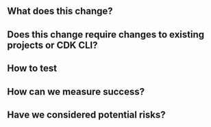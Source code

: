 ## What does this change?
<!-- A PR should have enough detail to be understandable far in the future. e.g what is the problem/why is the change needed, how does it solve it and any questions or points of discussion. Prefer copying information from a Trello card over linking to it; the card may not always exist and reviewers may not have access to the board. -->

## Does this change require changes to existing projects or CDK CLI?
<!-- Consider whether this is something that will mean changes to projects that have already been migrated or to the CDK CLI tool. If changes are required, consider adding a checklist here and/or linking to related PRs --->

## How to test
<!-- Provide instructions to help others verify the change. This could take the form of "On PROD, do X and witness Y. On this branch, do X and witness Z. " -->

## How can we measure success?
<!-- Do you expect errors to decrease? Do you expect user journeys to be simplified? What can be used to prove this? A filtered view of logs or analytics, etc? -->

## Have we considered potential risks?
<!-- What are the potential risks and how can they be mitigated? Does an error require an alarm? Should user help, infosec, or legal be informed of this change? Is private information guarded? Do we need to add anything in the backlog? -->

